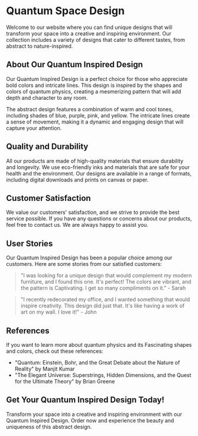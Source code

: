 <!--font:Dancing Script-->

# Quantum Space Design

<!--font:Barlow Condensed-->

Welcome to our website where you can find unique designs that will transform your space into a creative and inspiring environment. Our collection includes a variety of designs that cater to different tastes, from abstract to nature-inspired.

## About Our Quantum Inspired Design

Our Quantum Inspired Design is a perfect choice for those who appreciate bold colors and intricate lines. This design is inspired by the shapes and colors of quantum physics, creating a mesmerizing pattern that will add depth and character to any room.

The abstract design features a combination of warm and cool tones, including shades of blue, purple, pink, and yellow. The intricate lines create a sense of movement, making it a dynamic and engaging design that will capture your attention.

## Quality and Durability

All our products are made of high-quality materials that ensure durability and longevity. We use eco-friendly inks and materials that are safe for your health and the environment. Our designs are available in a range of formats, including digital downloads and prints on canvas or paper.

## Customer Satisfaction

We value our customers' satisfaction, and we strive to provide the best service possible. If you have any questions or concerns about our products, feel free to contact us. We are always happy to assist you.

## User Stories

Our Quantum Inspired Design has been a popular choice among our customers. Here are some stories from our satisfied customers:

> "I was looking for a unique design that would complement my modern furniture, and I found this one. It's perfect! The colors are vibrant, and the pattern is Cap<wbr>ti<wbr>va<wbr>ting. I get so many compliments on it." - Sarah

> "I recently redecorated my office, and I wanted something that would inspire creativity. This design did just that. It's like having a work of art on my wall. I love it!" - John

## References

If you want to learn more about quantum physics and its Fas<wbr>ci<wbr>na<wbr>ting shapes and colors, check out these references:

-   "Quantum: Einstein, Bohr, and the Great Debate about the Nature of Reality" by Manjit Kumar
-   "The Elegant Universe: Superstrings, Hidden Dimensions, and the Quest for the Ultimate Theory" by Brian Greene

## Get Your Quantum Inspired Design Today!

Transform your space into a creative and inspiring environment with our Quantum Inspired Design. Order now and experience the beauty and uniqueness of this abstract design.

<!--

Write me content for website with wallpaper which alt text is:

"An abstract wallpaper inspired by the shapes and colors of quantum physics, with bold colors and intricate lines."

The name/title of the page should not be 1:1 copy of the alt text but rather a real content of the website which is using this wallpaper.

- Use markdown format
- Start with heading
- Heading should be short and concise
- The content should look like a real website
- The website should not be about the wallpaper, wallpaper is just a related background
- Heading should be contain work "wallpaper" or "background"
- Include real sections like references, contact, user stories, etc. use things relevant to the page purpose.
- Feel free to use structure like headings, bullets, numbering, blockquotes, paragraphs, horizontal lines, etc.
- You can use formatting like bold or _italic_
- You can include UTF-8 emojis
- Links should be only #hash anchors (and you can refer to the document itself)
- Do not include images


---


# Quantum Inspired Wallpaper for Your Creative Space

Welcome to our website where you can find unique wallpapers that will transform your space into a creative and inspiring environment. Our collection includes a variety of designs that cater to different tastes, from abstract to nature-inspired.

## About Our Quantum Inspired Wallpaper

Our Quantum Inspired Wallpaper is a perfect choice for those who appreciate bold colors and intricate lines. This wallpaper is inspired by the shapes and colors of quantum physics, creating a mesmerizing pattern that will add depth and character to any room.

The abstract design features a combination of warm and cool tones, including shades of blue, purple, pink, and yellow. The intricate lines create a sense of movement, making it a dynamic and engaging wallpaper that will capture your attention.

## Quality and Durability

All our wallpapers are made of high-quality materials that ensure durability and longevity. We use eco-friendly inks and materials that are safe for your health and the environment. Our wallpapers are easy to install and remove, making it a hassle-free process for you.

## Customer Satisfaction

We value our customers' satisfaction, and we strive to provide the best service possible. If you have any questions or concerns about our products, feel free to contact us. We are always happy to assist you.

## User Stories

Our Quantum Inspired Wallpaper has been a popular choice among our customers. Here are some stories from our satisfied customers:

> "I was looking for a unique wallpaper that would complement my modern furniture, and I found this one. It's perfect! The colors are vibrant, and the pattern is Cap<wbr>ti<wbr>va<wbr>ting. I get so many compliments on it." - Sarah

> "I recently redecorated my office, and I wanted something that would inspire creativity. This wallpaper did just that. It's like having a work of art on my wall. I love it!" - John

## References

If you want to learn more about quantum physics and its Fas<wbr>ci<wbr>na<wbr>ting shapes and colors, check out these references:

- "Quantum: Einstein, Bohr, and the Great Debate about the Nature of Reality" by Manjit Kumar
- "The Elegant Universe: Superstrings, Hidden Dimensions, and the Quest for the Ultimate Theory" by Brian Greene

## Get Your Quantum Inspired Wallpaper Today!

Transform your space into a creative and inspiring environment with our Quantum Inspired Wallpaper. Order now and experience the beauty and uniqueness of this abstract design.


---


Heading should not include word "wallpaper". The website should not be about the wallpaper itself, wallpaper is just a related background, rewrite whole content.


---


# Quantum Inspired Design for Your Creative Space

Welcome to our website where you can find unique designs that will transform your space into a creative and inspiring environment. Our collection includes a variety of designs that cater to different tastes, from abstract to nature-inspired.

## About Our Quantum Inspired Design

Our Quantum Inspired Design is a perfect choice for those who appreciate bold colors and intricate lines. This design is inspired by the shapes and colors of quantum physics, creating a mesmerizing pattern that will add depth and character to any room.

The abstract design features a combination of warm and cool tones, including shades of blue, purple, pink, and yellow. The intricate lines create a sense of movement, making it a dynamic and engaging design that will capture your attention.

## Quality and Durability

All our products are made of high-quality materials that ensure durability and longevity. We use eco-friendly inks and materials that are safe for your health and the environment. Our designs are available in a range of formats, including digital downloads and prints on canvas or paper.

## Customer Satisfaction

We value our customers' satisfaction, and we strive to provide the best service possible. If you have any questions or concerns about our products, feel free to contact us. We are always happy to assist you.

## User Stories

Our Quantum Inspired Design has been a popular choice among our customers. Here are some stories from our satisfied customers:

> "I was looking for a unique design that would complement my modern furniture, and I found this one. It's perfect! The colors are vibrant, and the pattern is Cap<wbr>ti<wbr>va<wbr>ting. I get so many compliments on it." - Sarah

> "I recently redecorated my office, and I wanted something that would inspire creativity. This design did just that. It's like having a work of art on my wall. I love it!" - John

## References

If you want to learn more about quantum physics and its Fas<wbr>ci<wbr>na<wbr>ting shapes and colors, check out these references:

- "Quantum: Einstein, Bohr, and the Great Debate about the Nature of Reality" by Manjit Kumar
- "The Elegant Universe: Superstrings, Hidden Dimensions, and the Quest for the Ultimate Theory" by Brian Greene

## Get Your Quantum Inspired Design Today!

Transform your space into a creative and inspiring environment with our Quantum Inspired Design. Order now and experience the beauty and uniqueness of this abstract design.

-->
